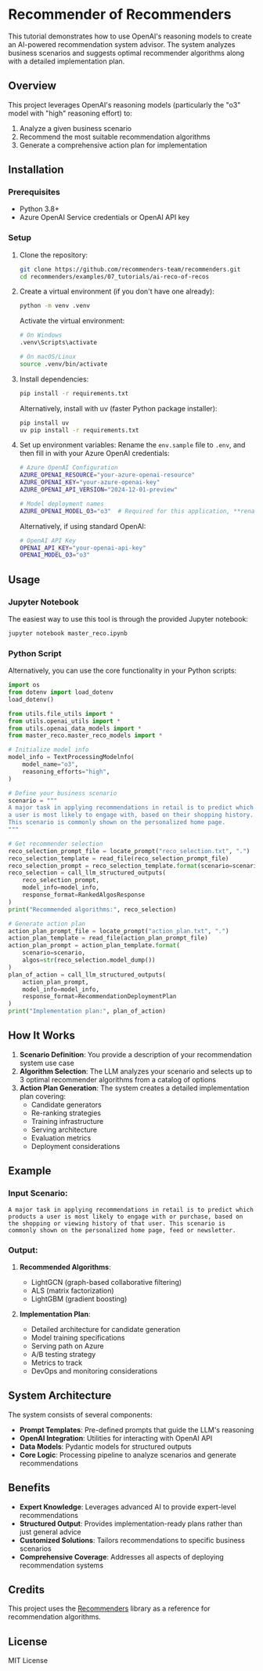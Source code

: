 # Recommender of Recommenders

This tutorial demonstrates how to use OpenAI's reasoning models to create an AI-powered recommendation system advisor. The system analyzes business scenarios and suggests optimal recommender algorithms along with a detailed implementation plan.

## Overview

This project leverages OpenAI's reasoning models (particularly the "o3" model with "high" reasoning effort) to:

1. Analyze a given business scenario
2. Recommend the most suitable recommendation algorithms
3. Generate a comprehensive action plan for implementation

## Installation

### Prerequisites

- Python 3.8+
- Azure OpenAI Service credentials or OpenAI API key

### Setup

1. Clone the repository:
   ```bash
   git clone https://github.com/recommenders-team/recommenders.git
   cd recommenders/examples/07_tutorials/ai-reco-of-recos
   ```

2. Create a virtual environment (if you don't have one already):
    ```bash
    python -m venv .venv
    ```

    Activate the virtual environment:
    ```bash
    # On Windows
    .venv\Scripts\activate
    
    # On macOS/Linux
    source .venv/bin/activate
    ```

3. Install dependencies:
    ```bash
    pip install -r requirements.txt
    ```

    Alternatively, install with uv (faster Python package installer):
    ```bash
    pip install uv
    uv pip install -r requirements.txt
    ```
   

4. Set up environment variables:
   Rename the `env.sample` file to `.env`, and then fill in with your Azure OpenAI credentials:
   
   ```bash
   # Azure OpenAI Configuration
   AZURE_OPENAI_RESOURCE="your-azure-openai-resource"
   AZURE_OPENAI_KEY="your-azure-openai-key"
   AZURE_OPENAI_API_VERSION="2024-12-01-preview"
   
   # Model deployment names
   AZURE_OPENAI_MODEL_O3="o3"  # Required for this application, **rename to your own deployment**
   ```

   Alternatively, if using standard OpenAI:
   ```bash
   # OpenAI API Key
   OPENAI_API_KEY="your-openai-api-key"
   OPENAI_MODEL_O3="o3"
   ```

## Usage

### Jupyter Notebook

The easiest way to use this tool is through the provided Jupyter notebook:

```bash
jupyter notebook master_reco.ipynb
```

### Python Script

Alternatively, you can use the core functionality in your Python scripts:

```python
import os
from dotenv import load_dotenv
load_dotenv()

from utils.file_utils import *
from utils.openai_utils import *
from utils.openai_data_models import *
from master_reco.master_reco_models import *

# Initialize model info
model_info = TextProcessingModelnfo(
    model_name="o3",             
    reasoning_efforts="high",     
)

# Define your business scenario
scenario = """
A major task in applying recommendations in retail is to predict which products 
a user is most likely to engage with, based on their shopping history.
This scenario is commonly shown on the personalized home page.
"""

# Get recommender selection
reco_selection_prompt_file = locate_prompt("reco_selection.txt", ".")
reco_selection_template = read_file(reco_selection_prompt_file)
reco_selection_prompt = reco_selection_template.format(scenario=scenario)
reco_selection = call_llm_structured_outputs(
    reco_selection_prompt, 
    model_info=model_info,
    response_format=RankedAlgosResponse
)
print("Recommended algorithms:", reco_selection)

# Generate action plan
action_plan_prompt_file = locate_prompt("action_plan.txt", ".")
action_plan_template = read_file(action_plan_prompt_file)
action_plan_prompt = action_plan_template.format(
    scenario=scenario, 
    algos=str(reco_selection.model_dump())
)
plan_of_action = call_llm_structured_outputs(
    action_plan_prompt, 
    model_info=model_info,
    response_format=RecommendationDeploymentPlan
)
print("Implementation plan:", plan_of_action)
```

## How It Works

1. **Scenario Definition**: You provide a description of your recommendation system use case
2. **Algorithm Selection**: The LLM analyzes your scenario and selects up to 3 optimal recommender algorithms from a catalog of options
3. **Action Plan Generation**: The system creates a detailed implementation plan covering:
   - Candidate generators
   - Re-ranking strategies
   - Training infrastructure
   - Serving architecture
   - Evaluation metrics
   - Deployment considerations

## Example

### Input Scenario:

```
A major task in applying recommendations in retail is to predict which products a user is most likely to engage with or purchase, based on the shopping or viewing history of that user. This scenario is commonly shown on the personalized home page, feed or newsletter.
```

### Output:

1. **Recommended Algorithms**:
   - LightGCN (graph-based collaborative filtering)
   - ALS (matrix factorization)
   - LightGBM (gradient boosting)

2. **Implementation Plan**:
   - Detailed architecture for candidate generation
   - Model training specifications
   - Serving path on Azure
   - A/B testing strategy
   - Metrics to track
   - DevOps and monitoring considerations

## System Architecture

The system consists of several components:

- **Prompt Templates**: Pre-defined prompts that guide the LLM's reasoning
- **OpenAI Integration**: Utilities for interacting with OpenAI API
- **Data Models**: Pydantic models for structured outputs
- **Core Logic**: Processing pipeline to analyze scenarios and generate recommendations

## Benefits

- **Expert Knowledge**: Leverages advanced AI to provide expert-level recommendations
- **Structured Output**: Provides implementation-ready plans rather than just general advice
- **Customized Solutions**: Tailors recommendations to specific business scenarios
- **Comprehensive Coverage**: Addresses all aspects of deploying recommendation systems

## Credits

This project uses the [Recommenders](https://github.com/recommenders-team/recommenders) library as a reference for recommendation algorithms.

## License

MIT License